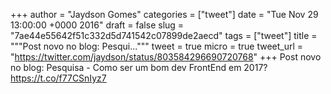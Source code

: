 
+++
author = "Jaydson Gomes"
categories = ["tweet"]
date = "Tue Nov 29 13:00:00 +0000 2016"
draft = false
slug = "7ae44e55642f51c332d5d741542c07899de2aecd"
tags = ["tweet"]
title = """Post novo no blog: Pesqui..."""
tweet = true
micro = true
tweet_url = "https://twitter.com/jaydson/status/803584296690720768"
+++
Post novo no blog: Pesquisa - Como ser um bom dev FrontEnd em 2017? https://t.co/f77CSnIyz7
